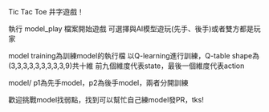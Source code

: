 Tic Tac Toe 井字遊戲！

執行 model_play 檔案開始遊戲
可選擇與AI模型遊玩(先手、後手)或者雙方都是玩家

model training為訓練model的執行檔
以Q-learning進行訓練，Q-table shape為(3,3,3,3,3,3,3,3,3,9)共十維
前九個維度代表state，最後一個維度代表action

model/
p1為先手model，p2為後手model，兩者分開訓練

歡迎挑戰model找弱點，找到可以幫忙自己練model發PR，tks!